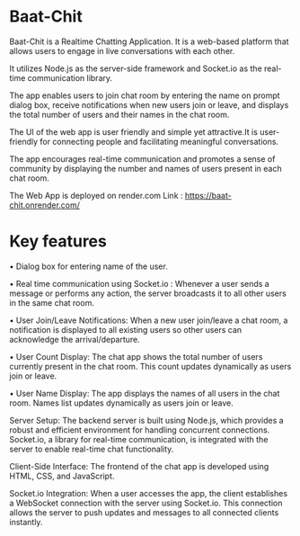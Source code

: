 # Baat-Chit
Baat-Chit is a Realtime Chatting Application. It is a web-based platform that allows users to engage in live conversations with each other.

It utilizes Node.js as the server-side framework and Socket.io as the real-time communication library. 

The app enables users to join chat room by entering the name on prompt dialog box, receive notifications when new users join or leave, and displays the total number of users and their names in the chat room.

The UI of the web app is user friendly and simple yet attractive.It is user-friendly for connecting people and facilitating meaningful conversations.

The app encourages real-time communication and promotes a sense of community by displaying the number and names of users present in each chat room.

The Web App is deployed on render.com
Link : https://baat-chit.onrender.com/

# Key features

• Dialog box for entering name of the user.

• Real time communication using Socket.io : Whenever a user sends a message or performs any action, the server broadcasts it to all other users in the same chat room.

• User Join/Leave Notifications: When a new user join/leave a chat room, a notification is displayed to all existing users so other users can acknowledge the arrival/departure.

• User Count Display: The chat app shows the total number of users currently present in the chat room. This count updates dynamically as users join or leave.

• User Name Display: The app displays the names of all users in the chat room. Names list updates dynamically as users join or leave.


Server Setup:
The backend server is built using Node.js, which provides a robust and efficient environment for handling concurrent connections.
Socket.io, a library for real-time communication, is integrated with the server to enable real-time chat functionality.


Client-Side Interface:
The frontend of the chat app is developed using HTML, CSS, and JavaScript.


Socket.io Integration:
When a user accesses the app, the client establishes a WebSocket connection with the server using Socket.io.
This connection allows the server to push updates and messages to all connected clients instantly.
